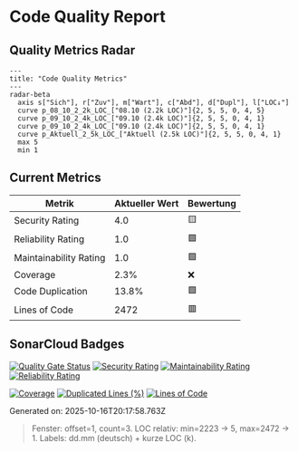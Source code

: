 # Code Quality Report

## Quality Metrics Radar

```mermaid
---
title: "Code Quality Metrics"
---
radar-beta
  axis s["Sich"], r["Zuv"], m["Wart"], c["Abd"], d["Dupl"], l["LOC↓"]
  curve p_08_10_2_2k_LOC_["08.10 (2.2k LOC)"]{2, 5, 5, 0, 4, 5}
  curve p_09_10_2_4k_LOC_["09.10 (2.4k LOC)"]{2, 5, 5, 0, 4, 1}
  curve p_09_10_2_4k_LOC_["09.10 (2.4k LOC)"]{2, 5, 5, 0, 4, 1}
  curve p_Aktuell_2_5k_LOC_["Aktuell (2.5k LOC)"]{2, 5, 5, 0, 4, 1}
  max 5
  min 1
```

## Current Metrics

| Metrik | Aktueller Wert | Bewertung |
|--------|----------------|-----------|
| Security Rating | 4.0 | 🟨 |
| Reliability Rating | 1.0 | 🟩 |
| Maintainability Rating | 1.0 | 🟩 |
| Coverage | 2.3% | ❌ |
| Code Duplication | 13.8% | 🟩 |
| Lines of Code | 2472 | 🟥 |

## SonarCloud Badges

[![Quality Gate Status](https://sonarcloud.io/api/project_badges/measure?project=merlinbecker_CodexMiroir&metric=alert_status)](https://sonarcloud.io/summary/new_code?id=merlinbecker_CodexMiroir)
[![Security Rating](https://sonarcloud.io/api/project_badges/measure?project=merlinbecker_CodexMiroir&metric=security_rating)](https://sonarcloud.io/summary/new_code?id=merlinbecker_CodexMiroir)
[![Maintainability Rating](https://sonarcloud.io/api/project_badges/measure?project=merlinbecker_CodexMiroir&metric=sqale_rating)](https://sonarcloud.io/summary/new_code?id=merlinbecker_CodexMiroir)
[![Reliability Rating](https://sonarcloud.io/api/project_badges/measure?project=merlinbecker_CodexMiroir&metric=reliability_rating)](https://sonarcloud.io/summary/new_code?id=merlinbecker_CodexMiroir)

[![Coverage](https://sonarcloud.io/api/project_badges/measure?project=merlinbecker_CodexMiroir&metric=coverage)](https://sonarcloud.io/summary/new_code?id=merlinbecker_CodexMiroir)
[![Duplicated Lines (%)](https://sonarcloud.io/api/project_badges/measure?project=merlinbecker_CodexMiroir&metric=duplicated_lines_density)](https://sonarcloud.io/summary/new_code?id=merlinbecker_CodexMiroir)
[![Lines of Code](https://sonarcloud.io/api/project_badges/measure?project=merlinbecker_CodexMiroir&metric=ncloc)](https://sonarcloud.io/summary/new_code?id=merlinbecker_CodexMiroir)

Generated on: 2025-10-16T20:17:58.763Z

> Fenster: offset=1, count=3. LOC relativ: min=2223 → 5, max=2472 → 1. Labels: dd.mm (deutsch) + kurze LOC (k).